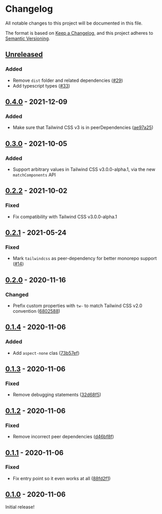 # Changelog

All notable changes to this project will be documented in this file.

The format is based on [Keep a Changelog](https://keepachangelog.com/en/1.0.0/),
and this project adheres to [Semantic Versioning](https://semver.org/spec/v2.0.0.html).

## [Unreleased]

### Added

- Remove `dist` folder and related dependencies ([#29](https://github.com/tailwindlabs/tailwindcss-aspect-ratio/pull/29))
- Add typescript types ([#33](https://github.com/tailwindlabs/tailwindcss-aspect-ratio/pull/33))

## [0.4.0] - 2021-12-09

### Added

- Make sure that Tailwind CSS v3 is in peerDependencies ([ae97a25](https://github.com/tailwindlabs/tailwindcss-aspect-ratio/commit/ae97a25))

## [0.3.0] - 2021-10-05

### Added

- Support arbitrary values in Tailwind CSS v3.0.0-alpha.1, via the new `matchComponents` API

## [0.2.2] - 2021-10-02

### Fixed

- Fix compatibility with Tailwind CSS v3.0.0-alpha.1

## [0.2.1] - 2021-05-24

### Fixed

- Mark `tailwindcss` as peer-dependency for better monorepo support ([#14](https://github.com/tailwindlabs/tailwindcss-aspect-ratio/pull/14))

## [0.2.0] - 2020-11-16

### Changed

- Prefix custom properties with `tw-` to match Tailwind CSS v2.0 convention ([6802588](https://github.com/tailwindlabs/tailwindcss-aspect-ratio/commit/6802588))

## [0.1.4] - 2020-11-06

### Added

- Add `aspect-none` clas ([73b57ef](https://github.com/tailwindlabs/tailwindcss-aspect-ratio/commit/73b57ef))

## [0.1.3] - 2020-11-06

### Fixed

- Remove debugging statements ([32d68f5](https://github.com/tailwindlabs/tailwindcss-aspect-ratio/commit/32d68f5))

## [0.1.2] - 2020-11-06

### Fixed

- Remove incorrect peer dependencies ([d46bf8f](https://github.com/tailwindlabs/tailwindcss-aspect-ratio/commit/d46bf8f))

## [0.1.1] - 2020-11-06

### Fixed

- Fix entry point so it even works at all ([88fd2f1](https://github.com/tailwindlabs/tailwindcss-aspect-ratio/commit/88fd2f1))

## [0.1.0] - 2020-11-06

Initial release!

[unreleased]: https://github.com/tailwindlabs/tailwindcss-aspect-ratio/compare/v0.4.0...HEAD
[0.4.0]: https://github.com/tailwindlabs/tailwindcss-aspect-ratio/compare/v0.3.0...v0.4.0
[0.3.0]: https://github.com/tailwindlabs/tailwindcss-aspect-ratio/compare/v0.2.2...v0.3.0
[0.2.2]: https://github.com/tailwindlabs/tailwindcss-aspect-ratio/compare/v0.2.1...v0.2.2
[0.2.1]: https://github.com/tailwindlabs/tailwindcss-aspect-ratio/compare/v0.2.0...v0.2.1
[0.2.0]: https://github.com/tailwindlabs/tailwindcss-aspect-ratio/compare/v0.1.4...v0.2.0
[0.1.4]: https://github.com/tailwindlabs/tailwindcss-aspect-ratio/compare/v0.1.3...v0.1.4
[0.1.3]: https://github.com/tailwindlabs/tailwindcss-aspect-ratio/compare/v0.1.2...v0.1.3
[0.1.2]: https://github.com/tailwindlabs/tailwindcss-aspect-ratio/compare/v0.1.1...v0.1.2
[0.1.1]: https://github.com/tailwindlabs/tailwindcss-aspect-ratio/compare/v0.1.0...v0.1.1
[0.1.0]: https://github.com/tailwindlabs/tailwindcss-aspect-ratio/releases/tag/v0.1.0
